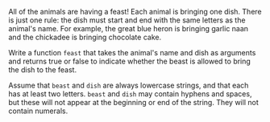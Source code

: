 All of the animals are having a feast! Each animal is bringing one dish. There is just one rule: the dish must start and end with the same letters as the animal's name. For example, the great blue heron is bringing garlic naan and the chickadee is bringing chocolate cake.

Write a function ``feast`` that takes the animal's name and dish as arguments and returns true or false to indicate whether the beast is allowed to bring the dish to the feast.

Assume that ``beast`` and ``dish`` are always lowercase strings, and that each has at least two letters. ``beast`` and ``dish`` may contain hyphens and spaces, but these will not appear at the beginning or end of the string. They will not contain numerals.